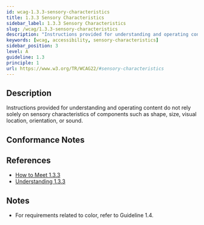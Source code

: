 ```yaml
---
id: wcag-1.3.3-sensory-characteristics
title: 1.3.3 Sensory Characteristics
sidebar_label: 1.3.3 Sensory Characteristics
slug: /wcag/1.3.3-sensory-characteristics
description: "Instructions provided for understanding and operating content do not rely solely on sensory characteristics of components such as shape, size, visual location, orientation, or sound."
keywords: [wcag, accessibility, sensory-characteristics]
sidebar_position: 3
level: A
guideline: 1.3
principle: 1
url: https://www.w3.org/TR/WCAG22/#sensory-characteristics
---
```


## Description

Instructions provided for understanding and operating content do not rely solely on sensory characteristics of components such as shape, size, visual location, orientation, or sound.

## Conformance Notes

<Project name="ads">
</Project>

<Project name="scix">
  <Support/>
</Project>

## References

- [How to Meet 1.3.3](https://www.w3.org/WAI/WCAG22/quickref/#sensory-characteristics)
- [Understanding 1.3.3](https://www.w3.org/WAI/WCAG22/Understanding/sensory-characteristics.html)

## Notes

- For requirements related to color, refer to Guideline 1.4.
